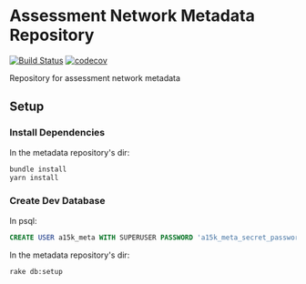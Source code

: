 # Assessment Network Metadata Repository

[![Build Status](https://travis-ci.org/a15k/metadata-repository.svg?branch=master)](https://travis-ci.org/a15k/metadata-repository)
[![codecov](https://codecov.io/gh/a15k/metadata-repository/branch/master/graph/badge.svg)](https://codecov.io/gh/a15k/metadata-repository)

Repository for assessment network metadata

## Setup

### Install Dependencies

In the metadata repository's dir:
```sh
bundle install
yarn install
```

### Create Dev Database

In psql:
```sql
CREATE USER a15k_meta WITH SUPERUSER PASSWORD 'a15k_meta_secret_password';
```

In the metadata repository's dir:
```sh
rake db:setup
```
